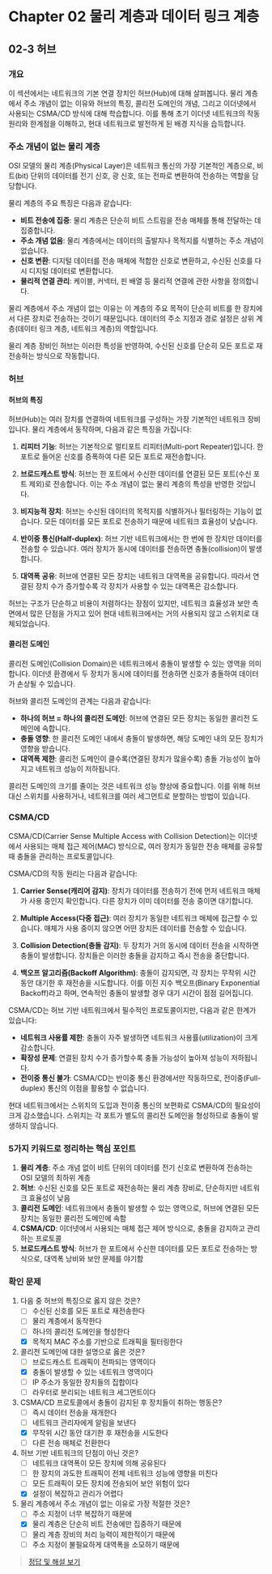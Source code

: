 # Chapter 02 물리 계층과 데이터 링크 계층

## 02-3 허브

### 개요
이 섹션에서는 네트워크의 기본 연결 장치인 허브(Hub)에 대해 살펴봅니다. 물리 계층에서 주소 개념이 없는 이유와 허브의 특징, 콜리전 도메인의 개념, 그리고 이더넷에서 사용되는 CSMA/CD 방식에 대해 학습합니다. 이를 통해 초기 이더넷 네트워크의 작동 원리와 한계점을 이해하고, 현대 네트워크로 발전하게 된 배경 지식을 습득합니다.

### 주소 개념이 없는 물리 계층
OSI 모델의 물리 계층(Physical Layer)은 네트워크 통신의 가장 기본적인 계층으로, 비트(bit) 단위의 데이터를 전기 신호, 광 신호, 또는 전파로 변환하여 전송하는 역할을 담당합니다.

물리 계층의 주요 특징은 다음과 같습니다:

- **비트 전송에 집중**: 물리 계층은 단순히 비트 스트림을 전송 매체를 통해 전달하는 데 집중합니다.
- **주소 개념 없음**: 물리 계층에서는 데이터의 출발지나 목적지를 식별하는 주소 개념이 없습니다.
- **신호 변환**: 디지털 데이터를 전송 매체에 적합한 신호로 변환하고, 수신된 신호를 다시 디지털 데이터로 변환합니다.
- **물리적 연결 관리**: 케이블, 커넥터, 핀 배열 등 물리적 연결에 관한 사항을 정의합니다.

물리 계층에서 주소 개념이 없는 이유는 이 계층의 주요 목적이 단순히 비트를 한 장치에서 다른 장치로 전송하는 것이기 때문입니다. 데이터의 주소 지정과 경로 설정은 상위 계층(데이터 링크 계층, 네트워크 계층)의 역할입니다.

물리 계층 장비인 허브는 이러한 특성을 반영하여, 수신된 신호를 단순히 모든 포트로 재전송하는 방식으로 작동합니다.

### 허브

#### 허브의 특징
허브(Hub)는 여러 장치를 연결하여 네트워크를 구성하는 가장 기본적인 네트워크 장비입니다. 물리 계층에서 동작하며, 다음과 같은 특징을 가집니다:

1. **리피터 기능**: 허브는 기본적으로 멀티포트 리피터(Multi-port Repeater)입니다. 한 포트로 들어온 신호를 증폭하여 다른 모든 포트로 재전송합니다.

2. **브로드캐스트 방식**: 허브는 한 포트에서 수신한 데이터를 연결된 모든 포트(수신 포트 제외)로 전송합니다. 이는 주소 개념이 없는 물리 계층의 특성을 반영한 것입니다.

3. **비지능적 장치**: 허브는 수신된 데이터의 목적지를 식별하거나 필터링하는 기능이 없습니다. 모든 데이터를 모든 포트로 전송하기 때문에 네트워크 효율성이 낮습니다.

4. **반이중 통신(Half-duplex)**: 허브 기반 네트워크에서는 한 번에 한 장치만 데이터를 전송할 수 있습니다. 여러 장치가 동시에 데이터를 전송하면 충돌(collision)이 발생합니다.

5. **대역폭 공유**: 허브에 연결된 모든 장치는 네트워크 대역폭을 공유합니다. 따라서 연결된 장치 수가 증가할수록 각 장치가 사용할 수 있는 대역폭은 감소합니다.

허브는 구조가 단순하고 비용이 저렴하다는 장점이 있지만, 네트워크 효율성과 보안 측면에서 많은 단점을 가지고 있어 현대 네트워크에서는 거의 사용되지 않고 스위치로 대체되었습니다.

#### 콜리전 도메인
콜리전 도메인(Collision Domain)은 네트워크에서 충돌이 발생할 수 있는 영역을 의미합니다. 이더넷 환경에서 두 장치가 동시에 데이터를 전송하면 신호가 충돌하여 데이터가 손상될 수 있습니다.

허브와 콜리전 도메인의 관계는 다음과 같습니다:

- **하나의 허브 = 하나의 콜리전 도메인**: 허브에 연결된 모든 장치는 동일한 콜리전 도메인에 속합니다.
- **충돌 영향**: 한 콜리전 도메인 내에서 충돌이 발생하면, 해당 도메인 내의 모든 장치가 영향을 받습니다.
- **대역폭 제한**: 콜리전 도메인이 클수록(연결된 장치가 많을수록) 충돌 가능성이 높아지고 네트워크 성능이 저하됩니다.

콜리전 도메인의 크기를 줄이는 것은 네트워크 성능 향상에 중요합니다. 이를 위해 허브 대신 스위치를 사용하거나, 네트워크를 여러 세그먼트로 분할하는 방법이 있습니다.

### CSMA/CD
CSMA/CD(Carrier Sense Multiple Access with Collision Detection)는 이더넷에서 사용되는 매체 접근 제어(MAC) 방식으로, 여러 장치가 동일한 전송 매체를 공유할 때 충돌을 관리하는 프로토콜입니다.

CSMA/CD의 작동 원리는 다음과 같습니다:

1. **Carrier Sense(캐리어 감지)**: 장치가 데이터를 전송하기 전에 먼저 네트워크 매체가 사용 중인지 확인합니다. 다른 장치가 이미 데이터를 전송 중이면 대기합니다.

2. **Multiple Access(다중 접근)**: 여러 장치가 동일한 네트워크 매체에 접근할 수 있습니다. 매체가 사용 중이지 않으면 어떤 장치든 데이터를 전송할 수 있습니다.

3. **Collision Detection(충돌 감지)**: 두 장치가 거의 동시에 데이터 전송을 시작하면 충돌이 발생합니다. 장치들은 이러한 충돌을 감지하고 즉시 전송을 중단합니다.

4. **백오프 알고리즘(Backoff Algorithm)**: 충돌이 감지되면, 각 장치는 무작위 시간 동안 대기한 후 재전송을 시도합니다. 이를 이진 지수 백오프(Binary Exponential Backoff)라고 하며, 연속적인 충돌이 발생할 경우 대기 시간이 점점 길어집니다.

CSMA/CD는 허브 기반 네트워크에서 필수적인 프로토콜이지만, 다음과 같은 한계가 있습니다:

- **네트워크 사용률 제한**: 충돌이 자주 발생하면 네트워크 사용률(utilization)이 크게 감소합니다.
- **확장성 문제**: 연결된 장치 수가 증가할수록 충돌 가능성이 높아져 성능이 저하됩니다.
- **전이중 통신 불가**: CSMA/CD는 반이중 통신 환경에서만 작동하므로, 전이중(Full-duplex) 통신의 이점을 활용할 수 없습니다.

현대 네트워크에서는 스위치의 도입과 전이중 통신의 보편화로 CSMA/CD의 필요성이 크게 감소했습니다. 스위치는 각 포트가 별도의 콜리전 도메인을 형성하므로 충돌이 발생하지 않습니다.

### 5가지 키워드로 정리하는 핵심 포인트
1. **물리 계층**: 주소 개념 없이 비트 단위의 데이터를 전기 신호로 변환하여 전송하는 OSI 모델의 최하위 계층
2. **허브**: 수신된 신호를 모든 포트로 재전송하는 물리 계층 장비로, 단순하지만 네트워크 효율성이 낮음
3. **콜리전 도메인**: 네트워크에서 충돌이 발생할 수 있는 영역으로, 허브에 연결된 모든 장치는 동일한 콜리전 도메인에 속함
4. **CSMA/CD**: 이더넷에서 사용되는 매체 접근 제어 방식으로, 충돌을 감지하고 관리하는 프로토콜
5. **브로드캐스트 방식**: 허브가 한 포트에서 수신한 데이터를 모든 포트로 전송하는 방식으로, 대역폭 낭비와 보안 문제를 야기함

### 확인 문제
1. 다음 중 허브의 특징으로 옳지 않은 것은?
   - [ ] 수신된 신호를 모든 포트로 재전송한다
   - [ ] 물리 계층에서 동작한다
   - [ ] 하나의 콜리전 도메인을 형성한다
   - [x] 목적지 MAC 주소를 기반으로 트래픽을 필터링한다

2. 콜리전 도메인에 대한 설명으로 옳은 것은?
   - [ ] 브로드캐스트 트래픽이 전파되는 영역이다
   - [x] 충돌이 발생할 수 있는 네트워크 영역이다
   - [ ] IP 주소가 동일한 장치들의 집합이다
   - [ ] 라우터로 분리되는 네트워크 세그먼트이다

3. CSMA/CD 프로토콜에서 충돌이 감지된 후 장치들이 취하는 행동은?
   - [ ] 즉시 데이터 전송을 재개한다
   - [ ] 네트워크 관리자에게 알림을 보낸다
   - [x] 무작위 시간 동안 대기한 후 재전송을 시도한다
   - [ ] 다른 전송 매체로 전환한다

4. 허브 기반 네트워크의 단점이 아닌 것은?
   - [ ] 네트워크 대역폭이 모든 장치에 의해 공유된다
   - [ ] 한 장치의 과도한 트래픽이 전체 네트워크 성능에 영향을 미친다
   - [ ] 모든 트래픽이 모든 장치에 전송되어 보안 위험이 있다
   - [x] 설정이 복잡하고 관리가 어렵다

5. 물리 계층에서 주소 개념이 없는 이유로 가장 적절한 것은?
   - [ ] 주소 지정이 너무 복잡하기 때문에
   - [x] 물리 계층은 단순히 비트 전송에만 집중하기 때문에
   - [ ] 물리 계층 장비의 처리 능력이 제한적이기 때문에
   - [ ] 주소 지정이 불필요하게 대역폭을 소모하기 때문에

> [정답 및 해설 보기](../answers_and_explanations.md#02-3-허브)